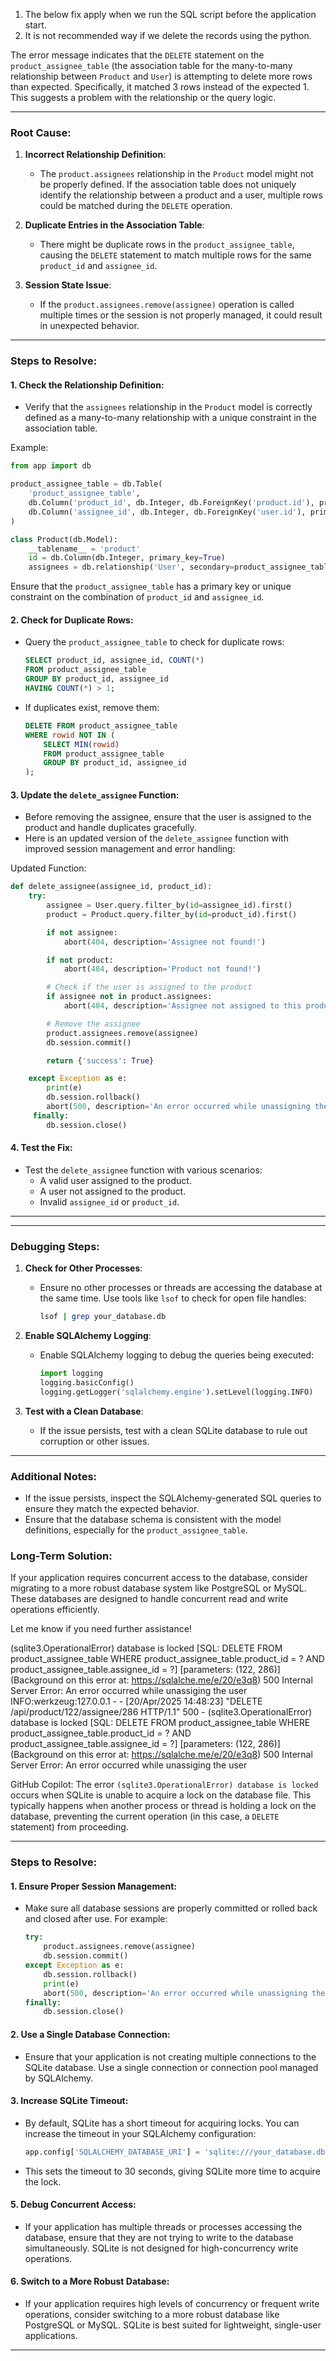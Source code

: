01. The below fix apply when we run the SQL script before the application start.
02. It is not recommended way if we delete the records using the python. 


The error message indicates that the `DELETE` statement on the `product_assignee_table` (the association table for the many-to-many relationship between `Product` and `User`) is attempting to delete more rows than expected. Specifically, it matched 3 rows instead of the expected 1. This suggests a problem with the relationship or the query logic.

---

### Root Cause:
1. **Incorrect Relationship Definition**:
   - The `product.assignees` relationship in the `Product` model might not be properly defined. If the association table does not uniquely identify the relationship between a product and a user, multiple rows could be matched during the `DELETE` operation.

2. **Duplicate Entries in the Association Table**:
   - There might be duplicate rows in the `product_assignee_table`, causing the `DELETE` statement to match multiple rows for the same `product_id` and `assignee_id`.

3. **Session State Issue**:
   - If the `product.assignees.remove(assignee)` operation is called multiple times or the session is not properly managed, it could result in unexpected behavior.

---

### Steps to Resolve:

#### 1. **Check the Relationship Definition**:
   - Verify that the `assignees` relationship in the `Product` model is correctly defined as a many-to-many relationship with a unique constraint in the association table.

   Example:
   ```python
   from app import db

   product_assignee_table = db.Table(
       'product_assignee_table',
       db.Column('product_id', db.Integer, db.ForeignKey('product.id'), primary_key=True),
       db.Column('assignee_id', db.Integer, db.ForeignKey('user.id'), primary_key=True)
   )

   class Product(db.Model):
       __tablename__ = 'product'
       id = db.Column(db.Integer, primary_key=True)
       assignees = db.relationship('User', secondary=product_assignee_table, backref='assigned_products')
   ```

   Ensure that the `product_assignee_table` has a primary key or unique constraint on the combination of `product_id` and `assignee_id`.

#### 2. **Check for Duplicate Rows**:
   - Query the `product_assignee_table` to check for duplicate rows:
     ```sql
     SELECT product_id, assignee_id, COUNT(*)
     FROM product_assignee_table
     GROUP BY product_id, assignee_id
     HAVING COUNT(*) > 1;
     ```
   - If duplicates exist, remove them:
     ```sql
     DELETE FROM product_assignee_table
     WHERE rowid NOT IN (
         SELECT MIN(rowid)
         FROM product_assignee_table
         GROUP BY product_id, assignee_id
     );
     ```

#### 3. **Update the `delete_assignee` Function**:
   - Before removing the assignee, ensure that the user is assigned to the product and handle duplicates gracefully.
   - Here is an updated version of the `delete_assignee` function with improved session management and error handling:

   Updated Function:
   ```python
   def delete_assignee(assignee_id, product_id):
       try:
           assignee = User.query.filter_by(id=assignee_id).first()
           product = Product.query.filter_by(id=product_id).first()

           if not assignee:
               abort(404, description='Assignee not found!')

           if not product:
               abort(404, description='Product not found!')

           # Check if the user is assigned to the product
           if assignee not in product.assignees:
               abort(404, description='Assignee not assigned to this product!')

           # Remove the assignee
           product.assignees.remove(assignee)
           db.session.commit()

           return {'success': True}

       except Exception as e:
           print(e)
           db.session.rollback()
           abort(500, description='An error occurred while unassigning the user.')
        finally:
           db.session.close()
   ```

#### 4. **Test the Fix**:
   - Test the `delete_assignee` function with various scenarios:
     - A valid user assigned to the product.
     - A user not assigned to the product.
     - Invalid `assignee_id` or `product_id`.
---

---

### Debugging Steps:
1. **Check for Other Processes**:
   - Ensure no other processes or threads are accessing the database at the same time. Use tools like `lsof` to check for open file handles:
     ```bash
     lsof | grep your_database.db
     ```

2. **Enable SQLAlchemy Logging**:
   - Enable SQLAlchemy logging to debug the queries being executed:
     ```python
     import logging
     logging.basicConfig()
     logging.getLogger('sqlalchemy.engine').setLevel(logging.INFO)
     ```

3. **Test with a Clean Database**:
   - If the issue persists, test with a clean SQLite database to rule out corruption or other issues.

---

### Additional Notes:
- If the issue persists, inspect the SQLAlchemy-generated SQL queries to ensure they match the expected behavior.
- Ensure that the database schema is consistent with the model definitions, especially for the `product_assignee_table`.

### Long-Term Solution:
If your application requires concurrent access to the database, consider migrating to a more robust database system like PostgreSQL or MySQL. These databases are designed to handle concurrent read and write operations efficiently.

Let me know if you need further assistance!




(sqlite3.OperationalError) database is locked
[SQL: DELETE FROM product_assignee_table WHERE product_assignee_table.product_id = ? AND product_assignee_table.assignee_id = ?]
[parameters: (122, 286)]
(Background on this error at: https://sqlalche.me/e/20/e3q8)
500 Internal Server Error: An error occurred while unassiging the user
INFO:werkzeug:127.0.0.1 - - [20/Apr/2025 14:48:23] "DELETE /api/product/122/assignee/286 HTTP/1.1" 500 -
(sqlite3.OperationalError) database is locked
[SQL: DELETE FROM product_assignee_table WHERE product_assignee_table.product_id = ? AND product_assignee_table.assignee_id = ?]
[parameters: (122, 286)]
(Background on this error at: https://sqlalche.me/e/20/e3q8)
500 Internal Server Error: An error occurred while unassiging the user

GitHub Copilot: The error `(sqlite3.OperationalError) database is locked` occurs when SQLite is unable to acquire a lock on the database file. This typically happens when another process or thread is holding a lock on the database, preventing the current operation (in this case, a `DELETE` statement) from proceeding.

---

### Steps to Resolve:

#### 1. **Ensure Proper Session Management**:
   - Make sure all database sessions are properly committed or rolled back and closed after use. For example:
     ```python
     try:
         product.assignees.remove(assignee)
         db.session.commit()
     except Exception as e:
         db.session.rollback()
         print(e)
         abort(500, description='An error occurred while unassigning the user.')
     finally:
         db.session.close()
     ```

#### 2. **Use a Single Database Connection**:
   - Ensure that your application is not creating multiple connections to the SQLite database. Use a single connection or connection pool managed by SQLAlchemy.

#### 3. **Increase SQLite Timeout**:
   - By default, SQLite has a short timeout for acquiring locks. You can increase the timeout in your SQLAlchemy configuration:
     ```python
     app.config['SQLALCHEMY_DATABASE_URI'] = 'sqlite:///your_database.db?timeout=30'
     ```
   - This sets the timeout to 30 seconds, giving SQLite more time to acquire the lock.

#### 5. **Debug Concurrent Access**:
   - If your application has multiple threads or processes accessing the database, ensure that they are not trying to write to the database simultaneously. SQLite is not designed for high-concurrency write operations.

#### 6. **Switch to a More Robust Database**:
   - If your application requires high levels of concurrency or frequent write operations, consider switching to a more robust database like PostgreSQL or MySQL. SQLite is best suited for lightweight, single-user applications.

---

